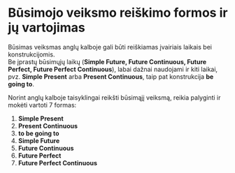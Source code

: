 # Būsimojo veiksmo reiškimo formos ir jų vartojimas

Būsimas veiksmas anglų kalboje gali būti reiškiamas įvairiais laikais bei konstrukcijomis.  
Be įprastų būsimųjų laikų (**Simple Future, Future Continuous, Future Perfect, Future Perfect Continuous**), labai dažnai naudojami ir kiti laikai, pvz. **Simple Present** arba **Present Continuous**, taip pat konstrukcija **be going to**.

Norint anglų kalboje taisyklingai reikšti būsimąjį veiksmą, reikia palyginti ir mokėti vartoti 7 formas:

1. **Simple Present**  
2. **Present Continuous**  
3. **to be going to**  
4. **Simple Future**  
5. **Future Continuous**  
6. **Future Perfect**  
7. **Future Perfect Continuous**
